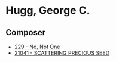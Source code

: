 # Hugg, George C.

## Composer

- [229 - No, Not One](/hymns/229.md)
- [21041 - SCATTERING PRECIOUS SEED](/hymns/21041.md)

